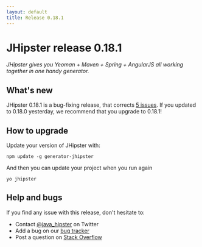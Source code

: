 ```yaml
---
layout: default
title: Release 0.18.1
---
```


JHipster release 0.18.1
==================

*JHipster gives you Yeoman + Maven + Spring + AngularJS all working together in one handy generator.*

What's new
----------

JHipster 0.18.1 is a bug-fixing release, that corrects [5 issues](https://github.com/bpmlabs/generator-jhipster/issues?milestone=9&page=1&state=closed). If you updated to 0.18.0 yesterday, we recommend that you upgrade to 0.18.1!

How to upgrade
------------

Update your version of JHipster with:

```
npm update -g generator-jhipster
```

And then you can update your project when you run again

```
yo jhipster
```

Help and bugs
--------------

If you find any issue with this release, don't hesitate to:

- Contact [@java_hipster](https://twitter.com/java_hipster) on Twitter
- Add a bug on our [bug tracker](https://github.com/bpmlabs/generator-jhipster/issues?state=open)
- Post a question on [Stack Overflow](http://stackoverflow.com/tags/bpmlabs/info)
